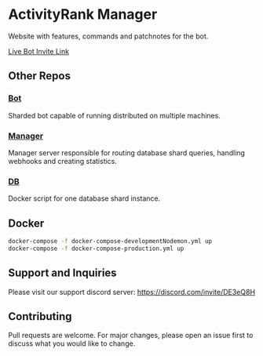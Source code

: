 # ActivityRank Manager
Website with features, commands and patchnotes for the bot.

[Live Bot Invite Link](https://discord.com/oauth2/authorize?client_id=534589798267224065&permissions=2114448593&scope=bot)

## Other Repos

### [Bot](https://github.com/Linck01/activityRankBot)
Sharded bot capable of running distributed on multiple machines.

### [Manager](https://github.com/Linck01/activityRankManager)
Manager server responsible for routing database shard queries, handling webhooks and creating statistics.

### [DB](https://github.com/Linck01/activityRankDb)
Docker script for one database shard instance.

## Docker
```bash
docker-compose -f docker-compose-developmentNodemon.yml up
docker-compose -f docker-compose-production.yml up
```

## Support and Inquiries
Please visit our support discord server: https://discord.com/invite/DE3eQ8H

## Contributing
Pull requests are welcome. For major changes, please open an issue first to discuss what you would like to change.
